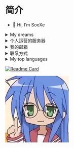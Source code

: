 # 简介
- 👋 Hi, I’m SoeXe
<details>
<summary>My dreams</summary>

| Rank | Things |
|-----:|-----------|
|     1|成为百大up主|
|     2|成为apex天才选手|
|     3|做一个超级吊的我的世界modpacks|

</details>

<details>
<summary>个人运营的服务器</summary>

    AYW-1.21.4生电服

</details>

<details>
<summary>我的邮箱</summary>

    shouyixue1@gamil.com
    maoshou121@icloud.com

</details>

<details>
<summary>联系方式</summary>

[交流群](https://qm.qq.com/q/MqbfCxw12K)

[个人QQ](http://wpa.qq.com/msgrd?v=3&uin=3341005808&site=qq&menu=yes)

</details>
  
<details>
<summary>My top languages</summary>

| Rank | Languages     |
|-----:|---------------|
|   1  |80%中文        |
|   2  |30%English     |
|   3  |5%español      |

</details>

[![Readme Card](https://github-readme-stats.vercel.app/api?username=maoshou12&show_icons=true&title_color=ffffff&icon_color=bb2acf&text_color=daf7dc&bg_color=151515)](https://github.com/anuraghazra/github-readme-stats)

![Cow3](https://github.com/maoshou12/meme/blob/main/igotaplan.jpg?raw=true 'Cow3')
